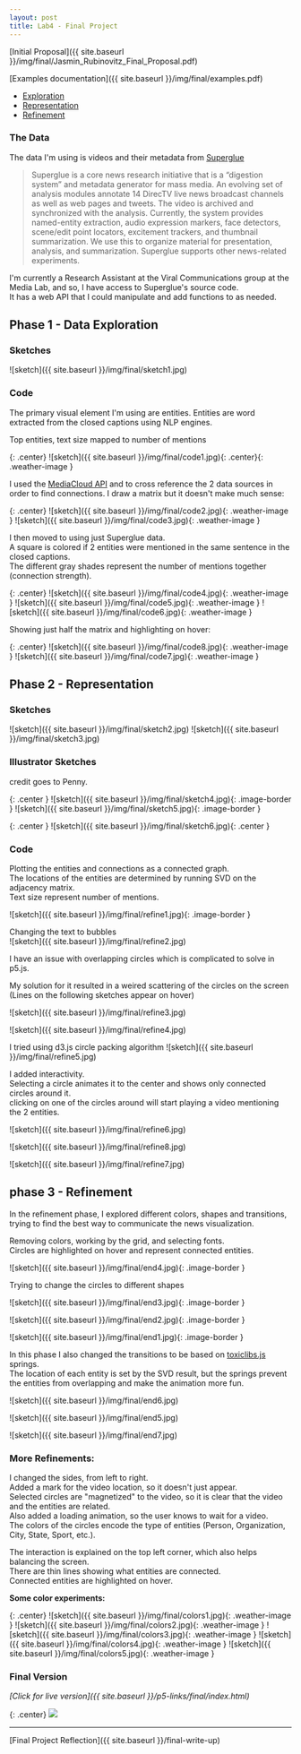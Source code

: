```yaml
---
layout: post
title: Lab4 - Final Project
---
```


[Initial Proposal]({{ site.baseurl }}/img/final/Jasmin_Rubinovitz_Final_Proposal.pdf)

[Examples documentation]({{ site.baseurl }}/img/final/examples.pdf)

 - [Exploration](#exploration)
 - [Representation](#representation)
 - [Refinement](#refinement)

### The Data
The data I'm using is videos and their metadata from [Superglue](http://www.pubpub.org/pub/super-glue)

>Superglue is a core news research initiative that is a “digestion system” and metadata generator for mass media. An evolving set of analysis modules annotate 14 DirecTV live news broadcast channels as well as web pages and tweets. The video is archived and synchronized with the analysis. Currently, the system provides named-entity extraction, audio expression markers, face detectors, scene/edit point locators, excitement trackers, and thumbnail summarization. We use this to organize material for presentation, analysis, and summarization. Superglue supports other news-related experiments.


I'm currently a Research Assistant at the Viral Communications group at the Media Lab, and so, I have access to Superglue's source code.  
It has a web API that I could manipulate and add functions to as needed.

<a name="exploration"></a>

## Phase 1 - Data Exploration

### Sketches
![sketch]({{ site.baseurl }}/img/final/sketch1.jpg)

### Code

The primary visual element I'm using are entities. Entities are word extracted from the closed captions using NLP engines.

Top entities, text size mapped to number of mentions

{: .center}
![sketch]({{ site.baseurl }}/img/final/code1.jpg){: .center}{: .weather-image }

I used the [MediaCloud API](http://mediacloud.org/api/) and to cross reference the 2 data sources in order to find connections.
I draw a matrix but it doesn't make much sense:

{: .center}
![sketch]({{ site.baseurl }}/img/final/code2.jpg){: .weather-image }
![sketch]({{ site.baseurl }}/img/final/code3.jpg){: .weather-image }

I then moved to using just Superglue data.   
A square is colored if 2 entities were mentioned in the same sentence in the closed captions.  
The different gray shades represent the number of mentions together (connection strength).

{: .center}
![sketch]({{ site.baseurl }}/img/final/code4.jpg){: .weather-image }
![sketch]({{ site.baseurl }}/img/final/code5.jpg){: .weather-image }
![sketch]({{ site.baseurl }}/img/final/code6.jpg){: .weather-image }

Showing just half the matrix and highlighting on hover:

{: .center}
![sketch]({{ site.baseurl }}/img/final/code8.jpg){: .weather-image }
![sketch]({{ site.baseurl }}/img/final/code7.jpg){: .weather-image }


<a name="representation"></a>

## Phase 2 -  Representation 

### Sketches

![sketch]({{ site.baseurl }}/img/final/sketch2.jpg)
![sketch]({{ site.baseurl }}/img/final/sketch3.jpg)

### Illustrator Sketches 

credit goes to Penny.

{: .center }
![sketch]({{ site.baseurl }}/img/final/sketch4.jpg){: .image-border }
![sketch]({{ site.baseurl }}/img/final/sketch5.jpg){: .image-border }


{: .center }
![sketch]({{ site.baseurl }}/img/final/sketch6.jpg){: .center }

### Code

Plotting the entities and connections as a connected graph.  
The locations of the entities are determined by running SVD on the adjacency matrix.    
Text size represent number of mentions.  

![sketch]({{ site.baseurl }}/img/final/refine1.jpg){: .image-border }

Changing the text to bubbles  
![sketch]({{ site.baseurl }}/img/final/refine2.jpg)


I have an issue with overlapping circles which is complicated to solve in p5.js.

My solution for it resulted in a weired scattering of the circles on the screen
(Lines on the following sketches appear on hover)

![sketch]({{ site.baseurl }}/img/final/refine3.jpg)

![sketch]({{ site.baseurl }}/img/final/refine4.jpg)

I tried using d3.js circle packing algorithm
![sketch]({{ site.baseurl }}/img/final/refine5.jpg)

  

I added interactivity.  
Selecting a circle animates it to the center and shows only connected circles around it.  
clicking on one of the circles around will start playing a video mentioning the 2 entities.  

![sketch]({{ site.baseurl }}/img/final/refine6.jpg)

![sketch]({{ site.baseurl }}/img/final/refine8.jpg)

![sketch]({{ site.baseurl }}/img/final/refine7.jpg)


<a name="refinement"></a>

## phase 3 - Refinement

In the refinement phase, I explored different colors, shapes and transitions, trying to find the best way to communicate the news visualization.

Removing colors, working by the grid, and selecting fonts.  
Circles are highlighted on hover and represent connected entities.

![sketch]({{ site.baseurl }}/img/final/end4.jpg){: .image-border }

Trying to change the circles to different shapes

![sketch]({{ site.baseurl }}/img/final/end3.jpg){: .image-border }

![sketch]({{ site.baseurl }}/img/final/end2.jpg){: .image-border }

![sketch]({{ site.baseurl }}/img/final/end1.jpg){: .image-border }

In this phase I also changed the transitions to be based on [toxiclibs.js](http://haptic-data.com/toxiclibsjs) springs.  
The location of each entity is set by the SVD result, but the springs prevent the entities from overlapping and make the animation more fun.


![sketch]({{ site.baseurl }}/img/final/end6.jpg)

![sketch]({{ site.baseurl }}/img/final/end5.jpg)

![sketch]({{ site.baseurl }}/img/final/end7.jpg)



### More Refinements:
I changed the sides, from left to right.  
Added a mark for the video location, so it doesn't just appear.  
Selected circles are "magnetized" to the video, so it is clear that the video and the entities are related.  
Also added a loading animation, so the user knows to wait for a video.   
The colors of the circles encode the type of entities (Person, Organization, City, State, Sport, etc.).  



The interaction is explained on the top left corner, which also helps balancing the screen.  
There are thin lines showing what entities are connected.  
Connected entities are highlighted on hover.  

<strong> Some color experiments: </strong>

{: .center}
![sketch]({{ site.baseurl }}/img/final/colors1.jpg){: .weather-image }
![sketch]({{ site.baseurl }}/img/final/colors2.jpg){: .weather-image }
![sketch]({{ site.baseurl }}/img/final/colors3.jpg){: .weather-image }
![sketch]({{ site.baseurl }}/img/final/colors4.jpg){: .weather-image }
![sketch]({{ site.baseurl }}/img/final/colors5.jpg){: .weather-image }


### Final Version
*[Click for live version]({{ site.baseurl }}/p5-links/final/index.html)*

{: .center}
<a target="_blank" href="{{ site.baseurl }}/p5-links/final/index.html">
  <img src="{{ site.baseurl }}/img/final/final.jpg">
</a>

<hr />

[Final Project Reflection]({{ site.baseurl }}/final-write-up)